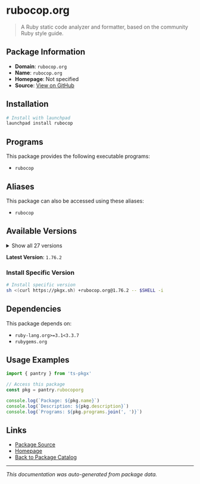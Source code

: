 # rubocop.org

> A Ruby static code analyzer and formatter, based on the community Ruby style guide.

## Package Information

- **Domain**: `rubocop.org`
- **Name**: `rubocop.org`
- **Homepage**: Not specified
- **Source**: [View on GitHub](https://github.com/pkgxdev/pantry/tree/main/projects/rubocop.org/package.yml)

## Installation

```bash
# Install with launchpad
launchpad install rubocop
```

## Programs

This package provides the following executable programs:

- `rubocop`

## Aliases

This package can also be accessed using these aliases:

- `rubocop`

## Available Versions

<details>
<summary>Show all 27 versions</summary>

- `1.76.2`, `1.76.1`, `1.76.0`, `1.75.8`, `1.75.7`
- `1.75.6`, `1.75.5`, `1.75.4`, `1.75.3`, `1.75.2`
- `1.75.1`, `1.75.0`, `1.74.0`, `1.73.2`, `1.73.1`
- `1.73.0`, `1.72.2`, `1.72.1`, `1.72.0`, `1.71.2`
- `1.71.1`, `1.71.0`, `1.70.0`, `1.69.2`, `1.69.1`
- `1.69.0`, `1.68.0`

</details>

**Latest Version**: `1.76.2`

### Install Specific Version

```bash
# Install specific version
sh <(curl https://pkgx.sh) +rubocop.org@1.76.2 -- $SHELL -i
```

## Dependencies

This package depends on:

- `ruby-lang.org>=3.1<3.3.7`
- `rubygems.org`

## Usage Examples

```typescript
import { pantry } from 'ts-pkgx'

// Access this package
const pkg = pantry.rubocoporg

console.log(`Package: ${pkg.name}`)
console.log(`Description: ${pkg.description}`)
console.log(`Programs: ${pkg.programs.join(', ')}`)
```

## Links

- [Package Source](https://github.com/pkgxdev/pantry/tree/main/projects/rubocop.org/package.yml)
- [Homepage](#)
- [Back to Package Catalog](../package-catalog.md)

---

*This documentation was auto-generated from package data.*
